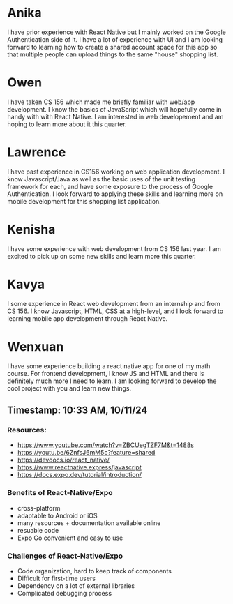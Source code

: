 # Anika #
I have prior experience with React Native but I mainly worked on the Google Authentication side of it. I have a lot of experience with UI and I am looking forward to learning how to create a shared account space for this app so that multiple people can upload things to the same "house" shopping list.

# Owen #
I have taken CS 156 which made me briefly familiar with web/app development. I know the basics of JavaScript which will hopefully come in handy with with React Native. I am interested in web developement and am hoping to learn more about it this quarter.

# Lawrence #
I have past experience in CS156 working on web application development. I know Javascript/Java as well as the basic uses of the unit testing framework for each, and have some exposure to the process of Google Authentication. I look forward to applying these skills and learning more on mobile development for this shopping list application.


# Kenisha #
I have some experience with web development from CS 156 last year. I am excited to pick up on some new skills and learn more this quarter.

# Kavya #
I some experience in React web development from an internship and from CS 156. I know Javascript, HTML, CSS at a high-level, and I look forward to learning mobile app development through React Native.

# Wenxuan #
I have some experience building a react native app for one of my math course. For frontend development, I know JS and HTML and there is definitely much more I need to learn. I am looking forward to develop the cool project with you and learn new things.



## Timestamp: 10:33 AM, 10/11/24
### Resources:
- https://www.youtube.com/watch?v=ZBCUegTZF7M&t=1488s
- https://youtu.be/6ZnfsJ6mM5c?feature=shared
- https://devdocs.io/react_native/
- https://www.reactnative.express/javascript
- https://docs.expo.dev/tutorial/introduction/

### Benefits of React-Native/Expo
- cross-platform
- adaptable to Android or iOS
- many resources + documentation available online
- resuable code
- Expo Go convenient and easy to use

### Challenges of React-Native/Expo
- Code organization, hard to keep track of components
- Difficult for first-time users
- Dependency on a lot of external libraries
- Complicated debugging process
